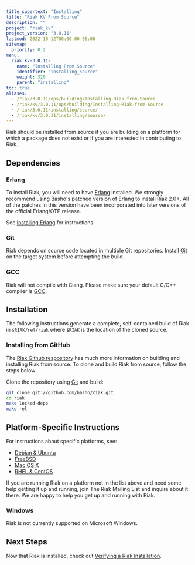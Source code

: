```yaml
---
title_supertext: "Installing"
title: "Riak KV From Source"
description: ""
project: "riak_kv"
project_version: "3.0.11"
lastmod: 2022-10-12T00:00:00-00:00
sitemap:
  priority: 0.2
menu:
  riak_kv-3.0.11:
    name: "Installing From Source"
    identifier: "installing_source"
    weight: 320
    parent: "installing"
toc: true
aliases:
  - /riak/3.0.11/ops/building/Installing-Riak-from-Source
  - /riak/kv/3.0.11/ops/building/Installing-Riak-from-Source
  - /riak/3.0.11/installing/source/
  - /riak/kv/3.0.11/installing/source/
---
```


[install source erlang]: {{<baseurl>}}riak/kv/3.0.11/setup/installing/source/erlang
[downloads]: {{<baseurl>}}riak/kv/3.0.11/downloads/
[install debian & ubuntu#source]: {{<baseurl>}}riak/kv/3.0.11/setup/installing/debian-ubuntu/#installing-from-source
[install freebsd#source]: {{<baseurl>}}riak/kv/3.0.11/setup/installing/freebsd/#installing-from-source
[install mac osx#source]: {{<baseurl>}}riak/kv/3.0.11/setup/installing/mac-osx/#installing-from-source
[install rhel & centos#source]: {{<baseurl>}}riak/kv/3.0.11/setup/installing/rhel-centos/#installing-from-source
[install verify]: {{<baseurl>}}riak/kv/3.0.11/setup/installing/verify

Riak should be installed from source if you are building on a platform
for which a package does not exist or if you are interested in
contributing to Riak.

## Dependencies

### Erlang

To install Riak, you will need to have [Erlang](http://www.erlang.org/) installed. We strongly recommend using Basho's patched version of Erlang to install Riak 2.0+. All of the patches in this version have been incorporated into later versions of the official Erlang/OTP release.

See [Installing Erlang][install source erlang] for instructions.

### Git

Riak depends on source code located in multiple Git repositories. Install [Git](https://git-scm.com/) on the target system before attempting the build.

### GCC

Riak will not compile with Clang. Please make sure your default C/C++
compiler is [GCC](https://gcc.gnu.org/).

## Installation

The following instructions generate a complete, self-contained build of
Riak in `$RIAK/rel/riak` where `$RIAK` is the location of the cloned source.

### Installing from GitHub

The [Riak Github respository](http://github.com/basho/riak) has much
more information on building and installing Riak from source. To clone
and build Riak from source, follow the steps below.

Clone the repository using [Git](http://git-scm.com) and build:

```bash
git clone git://github.com/basho/riak.git
cd riak
make locked-deps
make rel
```

## Platform-Specific Instructions

For instructions about specific platforms, see:

  * [Debian & Ubuntu][install debian & ubuntu#source]
  * [FreeBSD][install freebsd#source]
  * [Mac OS X][install mac osx#source]
  * [RHEL & CentOS][install rhel & centos#source]

If you are running Riak on a platform not in the list above and need
some help getting it up and running, join The Riak Mailing List and
inquire about it there. We are happy to help you get up and running with
Riak.

### Windows

Riak is not currently supported on Microsoft Windows.

## Next Steps

Now that Riak is installed, check out [Verifying a Riak Installation][install verify].

